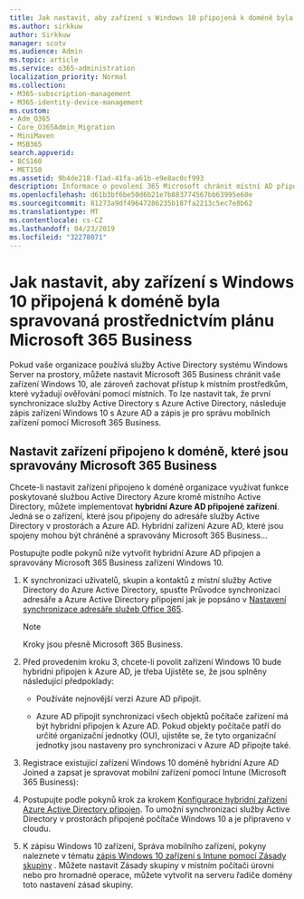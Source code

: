 ```yaml
---
title: Jak nastavit, aby zařízení s Windows 10 připojená k doméně byla spravovaná prostřednictvím plánu Microsoft 365 Business
ms.author: sirkkuw
author: Sirkkuw
manager: scotv
ms.audience: Admin
ms.topic: article
ms.service: o365-administration
localization_priority: Normal
ms.collection:
- M365-subscription-management
- M365-identity-device-management
ms.custom:
- Adm_O365
- Core_O365Admin_Migration
- MiniMaven
- MSB365
search.appverid:
- BCS160
- MET150
ms.assetid: 9b4de218-f1ad-41fa-a61b-e9e8ac0cf993
description: Informace o povolení 365 Microsoft chránit místní AD připojené zařízení Windows 10.
ms.openlocfilehash: d61b3bf6be50d6b21e7b883774567bb63995e60e
ms.sourcegitcommit: 81273a9df49647286235b187fa2213c5ec7e8b62
ms.translationtype: MT
ms.contentlocale: cs-CZ
ms.lasthandoff: 04/23/2019
ms.locfileid: "32278071"
---
```

# <a name="enable-domain-joined-windows-10-devices-to-be-managed-by-microsoft-365-business"></a>Jak nastavit, aby zařízení s Windows 10 připojená k doméně byla spravovaná prostřednictvím plánu Microsoft 365 Business

Pokud vaše organizace používá služby Active Directory systému Windows Server na prostory, můžete nastavit Microsoft 365 Business chránit vaše zařízení Windows 10, ale zároveň zachovat přístup k místním prostředkům, které vyžadují ověřování pomocí místních. To lze nastavit tak, že první synchronizace služby Active Directory s Azure Active Directory, následuje zápis zařízení Windows 10 s Azure AD a zápis je pro správu mobilních zařízení pomocí Microsoft 365 Business.
  
## <a name="set-up-domain-joined-devices-to-be-managed-by-microsoft-365-business"></a>Nastavit zařízení připojeno k doméně, které jsou spravovány Microsoft 365 Business

Chcete-li nastavit zařízení připojeno k doméně organizace využívat funkce poskytované službou Active Directory Azure kromě místního Active Directory, můžete implementovat **hybridní Azure AD připojené zařízení**. Jedná se o zařízení, které jsou připojeny do adresáře služby Active Directory v prostorách a Azure AD. Hybridní zařízení Azure AD, které jsou spojeny mohou být chráněné a spravovány Microsoft 365 Business... 
  
Postupujte podle pokynů níže vytvořit hybridní Azure AD připojen a spravovány Microsoft 365 Business zařízení Windows 10.
  
1. K synchronizaci uživatelů, skupin a kontaktů z místní služby Active Directory do Azure Active Directory, spusťte Průvodce synchronizací adresáře a Azure Active Directory připojení jak je popsáno v [Nastavení synchronizace adresáře služeb Office 365](https://support.office.com/article/1b3b5318-6977-42ed-b5c7-96fa74b08846).
    
    > [!NOTE]
    > Kroky jsou přesně Microsoft 365 Business. 
  
2. Před provedením kroku 3, chcete-li povolit zařízení Windows 10 bude hybridní připojen k Azure AD, je třeba Ujistěte se, že jsou splněny následující předpoklady:
    
   - Používáte nejnovější verzi Azure AD připojit.
    
   - Azure AD připojit synchronizaci všech objektů počítače zařízení má být hybridní připojen k Azure AD. Pokud objekty počítače patří do určité organizační jednotky (OU), ujistěte se, že tyto organizační jednotky jsou nastaveny pro synchronizaci v Azure AD připojte také.
    
3. Registrace existující zařízení Windows 10 doméně hybridní Azure AD Joined a zapsat je spravovat mobilní zařízení pomocí Intune (Microsoft 365 Business):
    
4. Postupujte podle pokynů krok za krokem [Konfigurace hybridní zařízení Azure Active Directory připojen](https://go.microsoft.com/fwlink/p/?linkid=872870). To umožní synchronizaci služby Active Directory v prostorách připojené počítače Windows 10 a je připraveno v cloudu.
    
5. K zápisu Windows 10 zařízení, Správa mobilního zařízení, pokyny naleznete v tématu [zápis Windows 10 zařízení s Intune pomocí Zásady skupiny](https://go.microsoft.com/fwlink/p/?linkid=872871) . Můžete nastavit Zásady skupiny v místním počítači úrovni nebo pro hromadné operace, můžete vytvořit na serveru řadiče domény toto nastavení zásad skupiny. 
    

